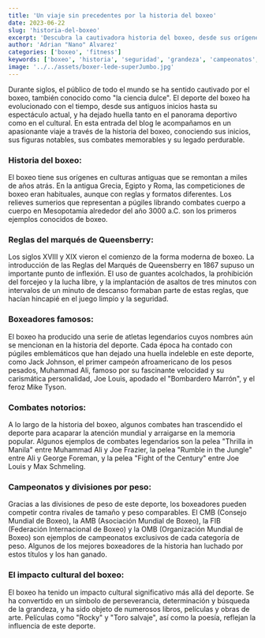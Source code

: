 ```yaml
---
title: 'Un viaje sin precedentes por la historia del boxeo'
date: 2023-06-22
slug: 'historia-del-boxeo'
excerpt: 'Descubra la cautivadora historia del boxeo, desde sus orígenes ancestrales hasta sus legendarios púgiles'
author: 'Adrian "Nano" Alvarez'
categories: ['boxeo', 'fitness']
keywords: ['boxeo', 'historia', 'seguridad', 'grandeza', 'campeonatos', 'perseverancia']
image: '../../assets/boxer-lede-superJumbo.jpg'
---
```


Durante siglos, el público de todo el mundo se ha sentido cautivado por el boxeo, también conocido como "la ciencia dulce". El deporte del boxeo ha evolucionado con el tiempo, desde sus antiguos inicios hasta su espectáculo actual, y ha dejado huella tanto en el panorama deportivo como en el cultural. En esta entrada del blog le acompañamos en un apasionante viaje a través de la historia del boxeo, conociendo sus inicios, sus figuras notables, sus combates memorables y su legado perdurable.

### Historia del boxeo:

El boxeo tiene sus orígenes en culturas antiguas que se remontan a miles de años atrás. En la antigua Grecia, Egipto y Roma, las competiciones de boxeo eran habituales, aunque con reglas y formatos diferentes. Los relieves sumerios que representan a púgiles librando combates cuerpo a cuerpo en Mesopotamia alrededor del año 3000 a.C. son los primeros ejemplos conocidos de boxeo.

### Reglas del marqués de Queensberry:

Los siglos XVIII y XIX vieron el comienzo de la forma moderna de boxeo. La introducción de las Reglas del Marqués de Queensberry en 1867 supuso un importante punto de inflexión. El uso de guantes acolchados, la prohibición del forcejeo y la lucha libre, y la implantación de asaltos de tres minutos con intervalos de un minuto de descanso formaban parte de estas reglas, que hacían hincapié en el juego limpio y la seguridad.

### Boxeadores famosos:

El boxeo ha producido una serie de atletas legendarios cuyos nombres aún se mencionan en la historia del deporte. Cada época ha contado con púgiles emblemáticos que han dejado una huella indeleble en este deporte, como Jack Johnson, el primer campeón afroamericano de los pesos pesados, Muhammad Ali, famoso por su fascinante velocidad y su carismática personalidad, Joe Louis, apodado el "Bombardero Marrón", y el feroz Mike Tyson.

### Combates notorios:

A lo largo de la historia del boxeo, algunos combates han trascendido el deporte para acaparar la atención mundial y arraigarse en la memoria popular. Algunos ejemplos de combates legendarios son la pelea "Thrilla in Manila" entre Muhammad Ali y Joe Frazier, la pelea "Rumble in the Jungle" entre Ali y George Foreman, y la pelea "Fight of the Century" entre Joe Louis y Max Schmeling.

### Campeonatos y divisiones por peso:

Gracias a las divisiones de peso de este deporte, los boxeadores pueden competir contra rivales de tamaño y peso comparables. El CMB (Consejo Mundial de Boxeo), la AMB (Asociación Mundial de Boxeo), la FIB (Federación Internacional de Boxeo) y la OMB (Organización Mundial de Boxeo) son ejemplos de campeonatos exclusivos de cada categoría de peso. Algunos de los mejores boxeadores de la historia han luchado por estos títulos y los han ganado.

### El impacto cultural del boxeo:

El boxeo ha tenido un impacto cultural significativo más allá del deporte. Se ha convertido en un símbolo de perseverancia, determinación y búsqueda de la grandeza, y ha sido objeto de numerosos libros, películas y obras de arte. Películas como "Rocky" y "Toro salvaje", así como la poesía, reflejan la influencia de este deporte.
